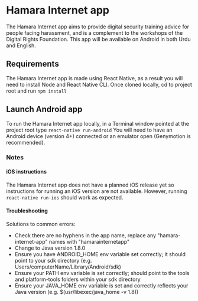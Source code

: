 # Hamara Internet app
The Hamara Internet app aims to provide digital security training advice for people facing harassment, and is a complement to the workshops of the Digital Rights Foundation. This app will be available on Android in both Urdu and English.

## Requirements
The Hamara Internet app is made using React Native, as a result you will need to install Node and React Native CLI. Once cloned locally, cd to project root and run ```npm install```

## Launch Android app
To run the Hamara Internet app locally, in a Terminal window pointed at the project root type ```react-native run-android``` You will need to have an Android device (version 4+) connected or an emulator open (Genymotion is recommended).



### Notes
#### iOS instructions
The Hamara Internet app does not have a planned iOS release yet so instructions for running an iOS version are not available. However, running ```react-native run-ios``` should work as expected.

#### Troubleshooting
Solutions to common errors:
- Check there are no hyphens in the app name, replace any "hamara-internet-app" names with "hamarainternetapp"
- Change to Java version 1.8.0
- Ensure you have ANDROID_HOME env variable set correctly; it should point to your sdk directory (e.g. Users/computerName/Library/Android/sdk)
- Ensure your PATH env variable is set correctly; should point to the tools and platform-tools folders within your sdk directory
- Ensure your JAVA_HOME env variable is set and correctly reflects your Java version (e.g. $(usr/libexec/java_home -v 1.8))
